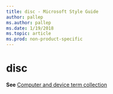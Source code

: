 ```yaml
---
title: disc - Microsoft Style Guide
author: pallep
ms.author: pallep
ms.date: 1/19/2018
ms.topic: article
ms.prod: non-product-specific
---
```


# disc

**See** [Computer and device term collection](/style-guide/a-z-word-list-term-collections/term-collections/computer-device-terms)
